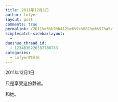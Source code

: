 ```yaml
---
title: 2011年12月1日
author: lofyer
layout: post
comments: true
permalink: /2011%e5%b9%b412%e6%9c%881%e6%97%a5/
simplecatch-sidebarlayout:
  - 
duoshuo_thread_id:
  - 1234836220387786783
categories:
  - Lofyer的日记
---
```

2011年12月1日

只是享受这份静谧。

和她。